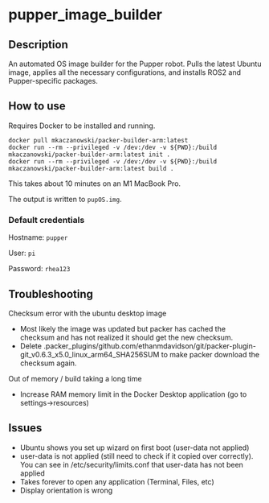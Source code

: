 # pupper_image_builder

## Description
An automated OS image builder for the Pupper robot. Pulls the latest Ubuntu image, applies all the necessary configurations, and installs ROS2 and Pupper-specific packages.

## How to use
Requires Docker to be installed and running.

```
docker pull mkaczanowski/packer-builder-arm:latest
docker run --rm --privileged -v /dev:/dev -v ${PWD}:/build mkaczanowski/packer-builder-arm:latest init .
docker run --rm --privileged -v /dev:/dev -v ${PWD}:/build mkaczanowski/packer-builder-arm:latest build .
```

This takes about 10 minutes on an M1 MacBook Pro.

The output is written to `pupOS.img`.

### Default credentials
Hostname: `pupper`

User: `pi`

Password: `rhea123`

## Troubleshooting
Checksum error with the ubuntu desktop image
* Most likely the image was updated but packer has cached the checksum and has not realized it should get the new checksum. 
* Delete .packer_plugins/github.com/ethanmdavidson/git/packer-plugin-git_v0.6.3_x5.0_linux_arm64_SHA256SUM to make packer download the checksum again.

Out of memory / build taking a long time
* Increase RAM memory limit in the Docker Desktop application (go to settings->resources)

## Issues
* Ubuntu shows you set up wizard on first boot (user-data not applied)
* user-data is not applied (still need to check if it copied over correctly). You can see in /etc/security/limits.conf that user-data has not been applied
* Takes forever to open any application (Terminal, Files, etc)
* Display orientation is wrong